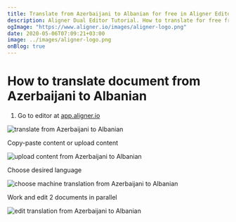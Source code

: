 ```yaml
---
title: Translate from Azerbaijani to Albanian for free in Aligner Editor
description: Aligner Dual Editor Tutorial. How to translate for free from Azerbaijani to Albanian. Aligner is multilingual document management platform. 
ogImage: "https://www.aligner.io/images/aligner-logo.png"
date: 2020-05-06T07:09:21+03:00
image: ../images/aligner-logo.png
onBlog: true
---
```


# How to translate document from Azerbaijani to Albanian

1. Go to editor at [app.aligner.io](https://app.aligner.io "Aligner App web page")

![translate from Azerbaijani to Albanian](../aligner-blank-editor.png "translate from Azerbaijani to Albanian")

Copy-paste content or upload content

![upload content from Azerbaijani to Albanian](../aligner-uploaded-document.png "upload content from Azerbaijani to Albanian")

Choose desired language

![choose machine translation from Azerbaijani to Albanian](../aligner-language-dropdown.png "choose machine translation from Azerbaijani to Albanian")

Work and edit 2 documents in parallel

![edit translation from Azerbaijani to Albanian](../aligner-double-sitded-editor.png "edit translation from Azerbaijani to Albanian")

